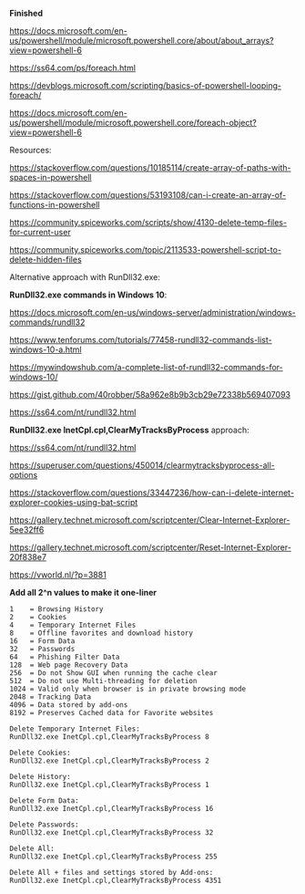 **Finished**


https://docs.microsoft.com/en-us/powershell/module/microsoft.powershell.core/about/about_arrays?view=powershell-6

https://ss64.com/ps/foreach.html

https://devblogs.microsoft.com/scripting/basics-of-powershell-looping-foreach/

https://docs.microsoft.com/en-us/powershell/module/microsoft.powershell.core/foreach-object?view=powershell-6

Resources:

https://stackoverflow.com/questions/10185114/create-array-of-paths-with-spaces-in-powershell

https://stackoverflow.com/questions/53193108/can-i-create-an-array-of-functions-in-powershell

https://community.spiceworks.com/scripts/show/4130-delete-temp-files-for-current-user

https://community.spiceworks.com/topic/2113533-powershell-script-to-delete-hidden-files


Alternative approach with RunDll32.exe:

**RunDll32.exe commands in Windows 10**:

https://docs.microsoft.com/en-us/windows-server/administration/windows-commands/rundll32

https://www.tenforums.com/tutorials/77458-rundll32-commands-list-windows-10-a.html

https://mywindowshub.com/a-complete-list-of-rundll32-commands-for-windows-10/

https://gist.github.com/40robber/58a962e8b9b3cb29e72338b569407093

https://ss64.com/nt/rundll32.html


**RunDll32.exe InetCpl.cpl,ClearMyTracksByProcess** approach:

https://ss64.com/nt/rundll32.html

https://superuser.com/questions/450014/clearmytracksbyprocess-all-options

https://stackoverflow.com/questions/33447236/how-can-i-delete-internet-explorer-cookies-using-bat-script

https://gallery.technet.microsoft.com/scriptcenter/Clear-Internet-Explorer-5ee32ff6

https://gallery.technet.microsoft.com/scriptcenter/Reset-Internet-Explorer-20f838e7

https://vworld.nl/?p=3881

**Add all 2^n values to make it one-liner**

```
1    = Browsing History
2    = Cookies
4    = Temporary Internet Files
8    = Offline favorites and download history
16   = Form Data
32   = Passwords
64   = Phishing Filter Data
128  = Web page Recovery Data
256  = Do not Show GUI when running the cache clear
512  = Do not use Multi-threading for deletion
1024 = Valid only when browser is in private browsing mode
2048 = Tracking Data
4096 = Data stored by add-ons
8192 = Preserves Cached data for Favorite websites
```
```
Delete Temporary Internet Files:
RunDll32.exe InetCpl.cpl,ClearMyTracksByProcess 8

Delete Cookies:
RunDll32.exe InetCpl.cpl,ClearMyTracksByProcess 2

Delete History:
RunDll32.exe InetCpl.cpl,ClearMyTracksByProcess 1

Delete Form Data:
RunDll32.exe InetCpl.cpl,ClearMyTracksByProcess 16

Delete Passwords:
RunDll32.exe InetCpl.cpl,ClearMyTracksByProcess 32

Delete All:
RunDll32.exe InetCpl.cpl,ClearMyTracksByProcess 255

Delete All + files and settings stored by Add-ons:
RunDll32.exe InetCpl.cpl,ClearMyTracksByProcess 4351
```

